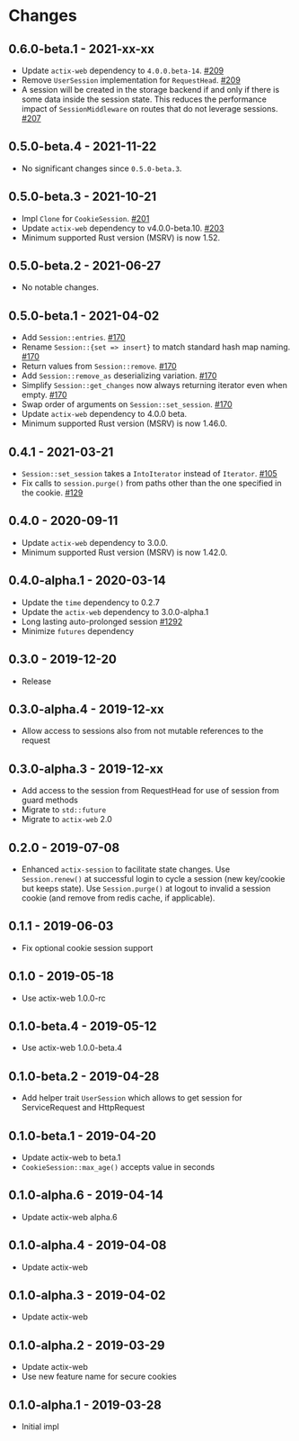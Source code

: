 # Changes

## 0.6.0-beta.1 - 2021-xx-xx
* Update `actix-web` dependency to `4.0.0.beta-14`. [#209]
* Remove `UserSession` implementation for `RequestHead`. [#209]
* A session will be created in the storage backend if and only if there is some data inside the session state. This reduces the performance impact of `SessionMiddleware` on routes that do not leverage sessions. [#207]

[#207]: https://github.com/actix/actix-extras/pull/207
[#209]: https://github.com/actix/actix-extras/pull/209

## 0.5.0-beta.4 - 2021-11-22
* No significant changes since `0.5.0-beta.3`.


## 0.5.0-beta.3 - 2021-10-21
* Impl `Clone` for `CookieSession`. [#201]
* Update `actix-web` dependency to v4.0.0-beta.10. [#203]
* Minimum supported Rust version (MSRV) is now 1.52.

[#201]: https://github.com/actix/actix-extras/pull/201
[#203]: https://github.com/actix/actix-extras/pull/203


## 0.5.0-beta.2 - 2021-06-27
* No notable changes.


## 0.5.0-beta.1 - 2021-04-02
* Add `Session::entries`. [#170]
* Rename `Session::{set => insert}` to match standard hash map naming. [#170]
* Return values from `Session::remove`. [#170]
* Add `Session::remove_as` deserializing variation. [#170]
* Simplify `Session::get_changes` now always returning iterator even when empty. [#170]
* Swap order of arguments on `Session::set_session`. [#170]
* Update `actix-web` dependency to 4.0.0 beta.
* Minimum supported Rust version (MSRV) is now 1.46.0.

[#170]: https://github.com/actix/actix-extras/pull/170


## 0.4.1 - 2021-03-21
* `Session::set_session` takes a `IntoIterator` instead of `Iterator`. [#105]
* Fix calls to `session.purge()` from paths other than the one specified in the cookie. [#129]

[#105]: https://github.com/actix/actix-extras/pull/105
[#129]: https://github.com/actix/actix-extras/pull/129


## 0.4.0 - 2020-09-11
* Update `actix-web` dependency to 3.0.0.
* Minimum supported Rust version (MSRV) is now 1.42.0.


## 0.4.0-alpha.1 - 2020-03-14
* Update the `time` dependency to 0.2.7
* Update the `actix-web` dependency to 3.0.0-alpha.1
* Long lasting auto-prolonged session [#1292]
* Minimize `futures` dependency

[#1292]: https://github.com/actix/actix-web/pull/1292


## 0.3.0 - 2019-12-20
* Release


## 0.3.0-alpha.4 - 2019-12-xx
* Allow access to sessions also from not mutable references to the request


## 0.3.0-alpha.3 - 2019-12-xx
* Add access to the session from RequestHead for use of session from guard methods
* Migrate to `std::future`
* Migrate to `actix-web` 2.0


## 0.2.0 - 2019-07-08
* Enhanced ``actix-session`` to facilitate state changes.  Use ``Session.renew()``
  at successful login to cycle a session (new key/cookie but keeps state).
  Use ``Session.purge()`` at logout to invalid a session cookie (and remove
  from redis cache, if applicable).


## 0.1.1 - 2019-06-03
* Fix optional cookie session support


## 0.1.0 - 2019-05-18
* Use actix-web 1.0.0-rc


## 0.1.0-beta.4 - 2019-05-12
* Use actix-web 1.0.0-beta.4


## 0.1.0-beta.2 - 2019-04-28
* Add helper trait `UserSession` which allows to get session for ServiceRequest and HttpRequest


## 0.1.0-beta.1 - 2019-04-20
* Update actix-web to beta.1
* `CookieSession::max_age()` accepts value in seconds


## 0.1.0-alpha.6 - 2019-04-14
* Update actix-web alpha.6


## 0.1.0-alpha.4 - 2019-04-08
* Update actix-web


## 0.1.0-alpha.3 - 2019-04-02
* Update actix-web


## 0.1.0-alpha.2 - 2019-03-29
* Update actix-web
* Use new feature name for secure cookies


## 0.1.0-alpha.1 - 2019-03-28
* Initial impl
